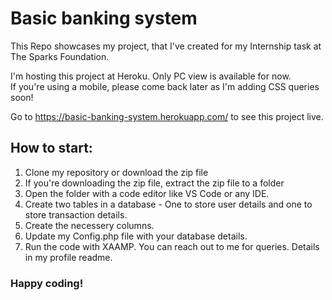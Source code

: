 # Basic banking system

This Repo showcases my project, that I've created for my Internship task at The Sparks Foundation.

I'm hosting this project at Heroku.
Only PC view is available for now. <br>
If you're using a mobile, please come back later as I'm adding CSS queries soon!<br>

Go to https://basic-banking-system.herokuapp.com/ to see this project live.

## How to start:

1. Clone my repository or download the zip file
2. If you're downloading the zip file, extract the zip file to a folder
3. Open the folder with a code editor like VS Code or any IDE.
4. Create two tables in a database - One to store user details and one to store transaction details. 
5. Create the necessery columns.
6. Update my Config.php file with your database details.
7. Run the code with XAAMP. You can reach out to me for queries. Details in my profile readme.

### Happy coding!

 
